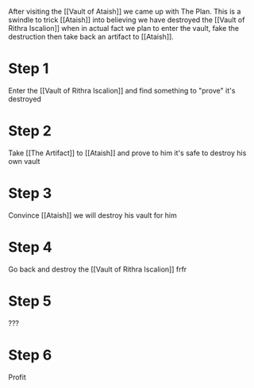 After visiting the [[Vault of Ataish]] we came up with The Plan.
This is a swindle to trick [[Ataish]] into believing we have destroyed the [[Vault of Rithra Iscalion]] when in actual fact we plan to enter the vault, fake the destruction then take back an artifact to [[Ataish]].

# Step 1 
Enter the [[Vault of Rithra Iscalion]] and find something to "prove" it's destroyed

# Step 2 
Take [[The Artifact]] to [[Ataish]] and prove to him it's safe to destroy his own vault 

# Step 3 
Convince [[Ataish]] we will destroy his vault for him 

# Step 4 
Go back and destroy the [[Vault of Rithra Iscalion]] frfr 

# Step 5 
???

# Step 6
Profit